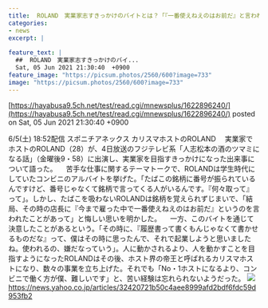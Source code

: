 ```yaml
---
title:  ROLAND　実業家志すきっかけのバイトとは？「『一番使えねえのはお前だ』と言われて」  
categories:
- news
excerpt: |
  
feature_text: |
  ##  ROLAND　実業家志すきっかけのバイ...
  Sat, 05 Jun 2021 21:30:40  +0900
feature_image: "https://picsum.photos/2560/600?image=733"
image: "https://picsum.photos/2560/600?image=733"
---
```


[https://hayabusa9.5ch.net/test/read.cgi/mnewsplus/1622896240/](https://hayabusa9.5ch.net/test/read.cgi/mnewsplus/1622896240/)
posted on Sat, 05 Jun 2021 21:30:40  +0900

<!--more-->

6/5(土) 18:52配信 スポニチアネックス カリスマホストのROLAND 　実業家でホストのROLAND（28）が、4日放送のフジテレビ系「人志松本の酒のツマミになる話」（金曜後9・58）に出演し、実業家を目指すきっかけになった出来事について語った。 　苦手な仕事に関するテーマトークで、ROLANDは学生時代にしていたコンビニのアルバイトを挙げた。「たばこの銘柄に番号が振られているんですけど、番号じゃなくて銘柄で言ってくる人がいるんです。『何々取って』って」。しかし、たばこを吸わないROLANDは銘柄を覚えられずじまいで、「結局、その時の店長に『今まで雇った中で一番使えねえのはお前だ』というのを言われたことがあって」と悔しい思いを明かした。 　一方、このバイトを通じて決意したことがあるという。「その時に、『履歴書って書くもんじゃなくて書かせるものだな』って、僕はその時に思ったんで、それで起業しようと思いましたね。使われるの、嫌だなっていう」。人に動かされるより、人を動かすことを目指すようになったROLANDはその後、ホスト界の帝王と呼ばれるカリスマホストになり、数々の事業を立ち上げた。それでも「No・1ホストになるより、コンビニで働く方が僕、難しいです」と、苦い経験は忘れられないようだった。 ![](https://amd-pctr.c.yimg.jp/r/iwiz-amd/20210605-00000230-spnannex-000-4-view.jpg) https://news.yahoo.co.jp/articles/32420721b50c4aee8999afd2bdf6fdc59d953fb2
